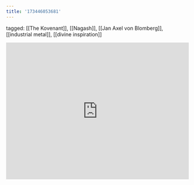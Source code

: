 ```yaml
---
title: '173446053681'
---
```

tagged: [[The Kovenant]], [[Nagash]], [[Jan Axel von Blomberg]], [[industrial metal]], [[divine inspiration]]
<iframe allow="accelerometer; autoplay; clipboard-write; encrypted-media; gyroscope; picture-in-picture" allowfullscreen="" frameborder="0" height="375" id="youtube_iframe" src="https://www.youtube.com/embed/svwlA5gfbhk?feature=oembed&amp;enablejsapi=1&amp;origin=https://safe.txmblr.com&amp;wmode=opaque" width="500"></iframe>